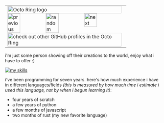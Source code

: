 <table><tbody><tr><td><a href="https://octo-ring.com/"><img src="https://octo-ring.com/static/img/widget/top.png" width="99%" alt="Octo Ring logo" align="top"></a><br><a href="https://octo-ring.com/p/qwertyy-dev/prev"><img src="https://octo-ring.com/static/img/widget/prev.png" width="33%" alt="previous" align="top" title="previous profile"></a><a href="https://octo-ring.com/p/qwertyy-dev/random"><img src="https://octo-ring.com/static/img/widget/random.png" width="33%" alt="random" align="top" title="random profile"></a><a href="https://octo-ring.com/p/qwertyy-dev/next"><img src="https://octo-ring.com/static/img/widget/next.png" width="33%" alt="next" align="top" title="next profile"></a><br><a href="https://octo-ring.com/"><img src="https://octo-ring.com/static/img/widget/bottom.png" width="99%" alt="check out other GitHub profiles in the Octo Ring" align="top"></a></td></tr></tbody></table>

i'm just some person showing off their creations to the world, enjoy what i have to offer :)

[![my skills](https://skillicons.dev/icons?i=bash,blender,coffeescript,css,devto,discord,electron,github,gmail,html,js,jquery,linux,lua,md,mint,obsidian,powershell,py,replit,robloxstudio,rust,stackoverflow,sublime,svg,ubuntu,unity,vscode,windows)](https://skillicons.dev)

i've been programming for seven years. here's how much experience i have in different languages/fields *(this is measured by how much time i estimate i used this language, not by when i begun learning it)*:

- four years of scratch
- a few years of python
- a few months of javascript
- two months of rust (my new favorite language)
